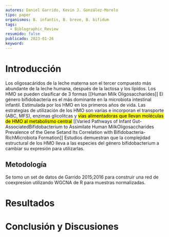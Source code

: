 ```yaml
---
autores: Daniel Garrido, Kevin J. González-Morelo
tipo: paper
organismos: B. infantis, B. breve, B. bifidum
tags:
  - Biblographic_Review
resumido: false
publicado: 2023-01-26
keyword:
---
```


# Introducción
Los oligosacáridos de la leche materna son el tercer compuesto más abundante de la leche humana, después de la lactosa y los lípidos. Los HMO se pueden clasificar de 3 formas [[Human Milk Oligosaccharides]] El género bifidobacteria es el más dominante en la microbiota intestinal infantil. Estimulada por los HMO en los primeros años de vida. Las estrategias de utilización de los HMO son varías e incorporan el transporte (ABC, MFS), enzimas glicolitcas y <mark class="hltr-green">vías alimentadoras que llevan moléculas de HMO al metabolismo central</mark> [[Varied Pathways of Infant Gut-AssociatedBifidobacterium to Assimilate Human MilkOligosaccharides Prevalence of the Gene Setand Its Correlation with Bifidobacteria-RichMicrobiota Formation]]
Estudios demuestran que la complejidad estructural de los HMO lleva a las especies del género bifidobacterium a cambiar su expresión para utilizarlas.

## Metodología
Se  tomo un set de datos de Garrido 2015;2016 para construir una red de coexpresion utilizando WGCNA de R para muestras normalizadas.

# Resultados

# Conclusión y Discusiones
